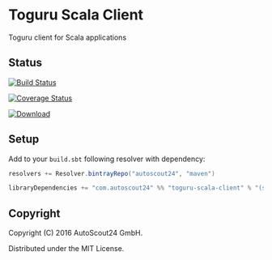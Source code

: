 # Toguru Scala Client

Toguru client for Scala applications

## Status

[![Build Status](https://travis-ci.org/AutoScout24/toguru-scala-client.svg)](https://travis-ci.org/AutoScout24/toguru-scala-client)

[![Coverage Status](https://coveralls.io/repos/github/AutoScout24/toguru-scala-client/badge.svg?branch=master)](https://coveralls.io/github/AutoScout24/toguru-scala-client?branch=master)

[![Download](https://api.bintray.com/packages/autoscout24/maven/toguru-scala-client/images/download.svg) ](https://bintray.com/autoscout24/maven/toguru-scala-client/_latestVersion)

## Setup

Add to your `build.sbt` following resolver with dependency:

```scala
resolvers += Resolver.bintrayRepo("autoscout24", "maven")

libraryDependencies += "com.autoscout24" %% "toguru-scala-client" % "(see version number above)",
```

## Copyright

Copyright (C) 2016 AutoScout24 GmbH.

Distributed under the MIT License.
